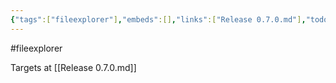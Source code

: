 ```yaml
---
{"tags":["fileexplorer"],"embeds":[],"links":["Release 0.7.0.md"],"todos":{"done":[],"pending":[]},"uuid":"03fd926f-d998-457c-a3aa-bbdbb7361b76"}
---
```

#fileexplorer

Targets at [[Release 0.7.0.md]]